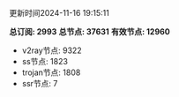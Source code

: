 更新时间2024-11-16 19:15:11

**总订阅: 2993**
**总节点: 37631**
**有效节点: 12960**
- v2ray节点: 9322
- ss节点: 1823
- trojan节点: 1808
- ssr节点: 7
